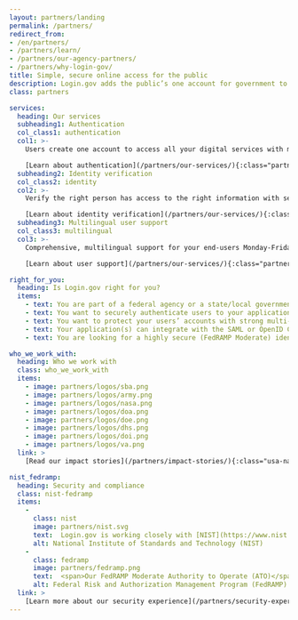 ```yaml
---
layout: partners/landing
permalink: /partners/
redirect_from:
- /en/partners/
- /partners/learn/
- /partners/our-agency-partners/
- /partners/why-login-gov/
title: Simple, secure online access for the public
description: Login.gov adds the public’s one account for government to your agency.
class: partners

services:
  heading: Our services
  subheading1: Authentication
  col_class1: authentication
  col1: >-
    Users create one account to access all your digital services with multi-factor authentication.

    [Learn about authentication](/partners/our-services/){:class="partners-authentication caret"}
  subheading2: Identity verification
  col_class2: identity
  col2: >-
    Verify the right person has access to the right information with secure identity verification.

    [Learn about identity verification](/partners/our-services/){:class="partners-identity caret"}
  subheading3: Multilingual user support
  col_class3: multilingual
  col3: >-
    Comprehensive, multilingual support for your end-users Monday-Friday, 8 a.m.-8 p.m. ET.

    [Learn about user support](/partners/our-services/){:class="partners-multilingual caret"}

right_for_you:
  heading: Is Login.gov right for you?
  items:
    - text: You are part of a federal agency or a state/local government
    - text: You want to securely authenticate users to your application(s) and/or verify their identity
    - text: You want to protect your users’ accounts with strong multi-factor authentication (MFA)
    - text: Your application(s) can integrate with the SAML or OpenID Connect (OIDC) web-based identity protocols
    - text: You are looking for a highly secure (FedRAMP Moderate) identity solution

who_we_work_with:
  heading: Who we work with
  class: who_we_work_with
  items:
    - image: partners/logos/sba.png
    - image: partners/logos/army.png
    - image: partners/logos/nasa.png
    - image: partners/logos/doa.png
    - image: partners/logos/doe.png
    - image: partners/logos/dhs.png
    - image: partners/logos/doi.png
    - image: partners/logos/va.png
  link: >
    [Read our impact stories](/partners/impact-stories/){:class="usa-nav_link caret"}

nist_fedramp:
  heading: Security and compliance
  class: nist-fedramp
  items:
    - 
      class: nist
      image: partners/nist.svg
      text:  Login.gov is working closely with [NIST](https://www.nist.gov/){:class="external-link"} to stay current on the latest guidelines, recommendations, and best practices. Our goal is to remove the agency burden of compliance with these standards, so you can focus on your specific mission and those you serve.
      alt: National Institute of Standards and Technology (NIST)
    - 
      class: fedramp
      image: partners/fedramp.png
      text:  <span>Our FedRAMP Moderate Authority to Operate (ATO)</span> Login.gov has a [FedRAMP](https://www.fedramp.gov/){:class="external-link"} Moderate ATO issued by the U.S. General Services Administration. Our SSP/Control Implementation Survey/Customer Responsibility Matrix is available through the FedRAMP marketplace.
      alt: Federal Risk and Authorization Management Program (FedRAMP)
  link: >
    [Learn more about our security experience](/partners/security-experience/){:class="usa-nav_link caret"}
---
```

